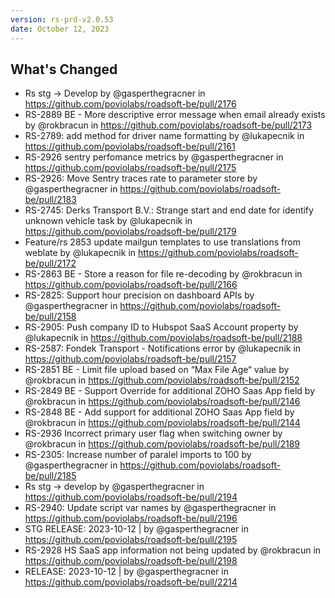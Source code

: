 ```yaml
---
version: rs-prd-v2.0.53
date: October 12, 2023
---
```


## What's Changed
* Rs stg -> Develop by @gasperthegracner in https://github.com/poviolabs/roadsoft-be/pull/2176
* RS-2889 BE - More descriptive error message when email already exists by @rokbracun in https://github.com/poviolabs/roadsoft-be/pull/2173
* RS-2789: add method for driver name formatting by @lukapecnik in https://github.com/poviolabs/roadsoft-be/pull/2161
* RS-2926 sentry perfomance metrics by @gasperthegracner in https://github.com/poviolabs/roadsoft-be/pull/2175
* RS-2926: Move Sentry traces rate to parameter store by @gasperthegracner in https://github.com/poviolabs/roadsoft-be/pull/2183
* RS-2745: Derks Transport B.V.: Strange start and end date for identify unknown vehicle task by @lukapecnik in https://github.com/poviolabs/roadsoft-be/pull/2179
* Feature/rs 2853 update mailgun templates to use translations from weblate by @lukapecnik in https://github.com/poviolabs/roadsoft-be/pull/2172
* RS-2863 BE - Store a reason for file re-decoding by @rokbracun in https://github.com/poviolabs/roadsoft-be/pull/2166
* RS-2825: Support hour precision on dashboard APIs by @gasperthegracner in https://github.com/poviolabs/roadsoft-be/pull/2158
* RS-2905: Push company ID to Hubspot SaaS Account property by @lukapecnik in https://github.com/poviolabs/roadsoft-be/pull/2188
* RS-2587: Fondek Transport - Notifications error by @lukapecnik in https://github.com/poviolabs/roadsoft-be/pull/2157
* RS-2851 BE - Limit file upload based on “Max File Age“  value by @rokbracun in https://github.com/poviolabs/roadsoft-be/pull/2152
* RS-2849 BE - Support Override for additional ZOHO Saas App field by @rokbracun in https://github.com/poviolabs/roadsoft-be/pull/2146
* RS-2848 BE - Add support for additional ZOHO Saas App field by @rokbracun in https://github.com/poviolabs/roadsoft-be/pull/2144
* RS-2936 Incorrect primary user flag when switching owner by @rokbracun in https://github.com/poviolabs/roadsoft-be/pull/2189
* RS-2305: Increase number of paralel imports to 100 by @gasperthegracner in https://github.com/poviolabs/roadsoft-be/pull/2185
* Rs stg -> develop by @gasperthegracner in https://github.com/poviolabs/roadsoft-be/pull/2194
* RS-2940: Update script var names by @gasperthegracner in https://github.com/poviolabs/roadsoft-be/pull/2196
* STG RELEASE: 2023-10-12 | by @gasperthegracner in https://github.com/poviolabs/roadsoft-be/pull/2195
* RS-2928 HS SaaS app information not being updated by @rokbracun in https://github.com/poviolabs/roadsoft-be/pull/2198
* RELEASE: 2023-10-12 | by @gasperthegracner in https://github.com/poviolabs/roadsoft-be/pull/2214